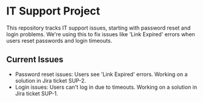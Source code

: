 # IT Support Project
This repository tracks IT support issues, starting with password reset and login problems. We're using this to fix issues like 'Link Expired' errors when users reset passwords and login timeouts.

## Current Issues
- Password reset issues: Users see 'Link Expired' errors. Working on a solution in Jira ticket SUP-2.
- Login issues: Users can't log in due to timeouts. Working on a solution in Jira ticket SUP-1.
